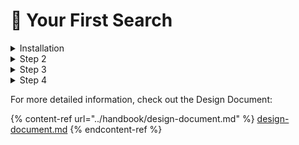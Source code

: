 # 🎂 Your First Search

<details>

<summary>Installation</summary>

Follow [#installation](your-first-search.md#installation "mention").

</details>

<details>

<summary>Step 2</summary>

In the binary directory (../bin/ from the prespective of the buiild/ directory) you'll find a number of command line tools.
  <dl>
    <li>Iindex</li>
    <li>Isearch</li>
    <li>...</li>
  </dl>
  
  The Iindex command is used to create indexes. 
  
  Example: Iindex -d /tmp/FOO shakespeare.xml
  
  will create an index called "FOO" in the /tmp directory containing the contents of the XML file shakespeare.xml
  
  The Iindex command has a lot of options. 

</details>

<details>

<summary>Step 3</summary>



</details>

<details>

<summary>Step 4</summary>



</details>

For more detailed information, check out the Design Document:

{% content-ref url="../handbook/design-document.md" %}
[design-document.md](../handbook/design-document.md)
{% endcontent-ref %}

